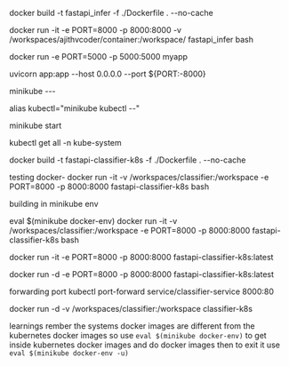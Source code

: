 docker build -t fastapi_infer -f ./Dockerfile . --no-cache


docker run -it -e PORT=8000 -p 8000:8000 -v /workspaces/ajithvcoder/container:/workspace/ fastapi_infer bash

docker run -e PORT=5000 -p 5000:5000 myapp

uvicorn app:app --host 0.0.0.0 --port ${PORT:-8000}

minikube ---

alias kubectl="minikube kubectl --"

minikube start

kubectl get all -n kube-system

docker build -t fastapi-classifier-k8s -f ./Dockerfile . --no-cache

testing docker-
docker run -it -v /workspaces/classifier:/workspace -e PORT=8000 -p 8000:8000  fastapi-classifier-k8s bash

building in minikube env

eval $(minikube docker-env)
docker run -it -v /workspaces/classifier:/workspace -e PORT=8000 -p 8000:8000  fastapi-classifier-k8s bash

docker run -it -e PORT=8000 -p 8000:8000  fastapi-classifier-k8s:latest

docker run -d -e PORT=8000 -p 8000:8000  fastapi-classifier-k8s:latest

forwarding port
kubectl port-forward service/classifier-service 8000:80

docker run -d -v /workspaces/classifier:/workspace classifier-k8s

learnings rember the systems docker images are different from the kubernetes docker images
so use `eval $(minikube docker-env)` to get inside kubernetes docker images and do docker images then
to exit it use `eval $(minikube docker-env -u)` 